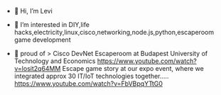 - 👋 Hi, I’m Levi
- 👀 I’m interested in DIY,life hacks,electricity,linux,cisco,networking,node.js,python,escaperoom game development

- 🤗 proud of > 
Cisco DevNet Escaperoom at Budapest University of Technology and Economics
https://www.youtube.com/watch?v=losit2q64MM
Escape game story at our expo event, where we integrated approx 30 IT/IoT technologies together.....
https://www.youtube.com/watch?v=FbVBpqYTtG0
